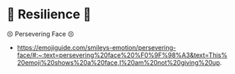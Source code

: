 # 💜 <neuro>Resilience </neuro>💜

😣 
Persevering Face 😣

- https://emojiguide.com/smileys-emotion/persevering-face/#:~:text=persevering%20face%20%F0%9F%98%A3&text=This%20emoji%20shows%20a%20face,I%20am%20not%20giving%20up.